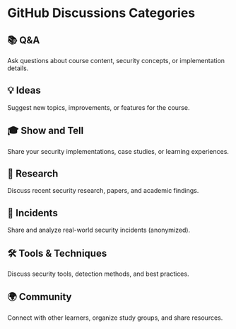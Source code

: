 # GitHub Discussions Categories

## 📚 Q&A
Ask questions about course content, security concepts, or implementation details.

## 💡 Ideas
Suggest new topics, improvements, or features for the course.

## 🎓 Show and Tell
Share your security implementations, case studies, or learning experiences.

## 🔬 Research
Discuss recent security research, papers, and academic findings.

## 🚨 Incidents
Share and analyze real-world security incidents (anonymized).

## 🛠️ Tools & Techniques
Discuss security tools, detection methods, and best practices.

## 🌍 Community
Connect with other learners, organize study groups, and share resources.
